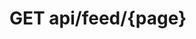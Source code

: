 #  GET api/feed/{page}

<api-endpoint openapi-path="../../../endpointsinfo.yaml" method="GET" endpoint="/api/feed/{page}"/>